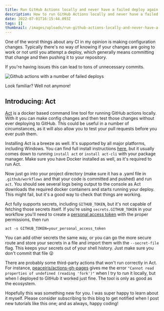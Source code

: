 ```yaml
---
title: Run GitHub Actions locally and never have a failed deploy again
description: How to run GitHub Actions locally and never have a failed deploy again
date: 2022-07-01T16:15:44.093Z
tags: []
thumbnail: /images/uploads/run-github-actions-locally-and-never-have-a-failed-deploy-again.webp
---
```


One of the worst things about any CI in my opinion is making configuration changes. Typically there's no way of knowing if your changes are going to work or not until you attempt a deploy, which generally means committing that change and then pushing it to your repository.

If you're having issues this can lead to tons of unnecessary commits.

![Github actions with a number of failed deploys](/image/uploads/failed-deploys.png)

Look familiar? Well not anymore!

## Introducing: Act

[Act](https://github.com/nektos/act) is a docker based command line tool for running GitHub actions locally. With it you can make config changes and then test those changes without ever deploying to GitHub. This could be useful in a number of circumstances, as it will also allow you to test your pull requests before you ever push them.

Installing Act is a breeze as well. It's supported by all major platforms, including Windows. You can find full install instructions [here](https://github.com/nektos/act#installation-through-package-managers), but it usually comes down to running `install act` or `install act-cli` with your package manager. Make sure you have Docker installed as well, as it's required to run Act.

Now just go into your project directory (make sure it has a .yaml file in `.github/workflows` and that your code is committed and pushed) and run `act`. You should see several logs being output to the console as Act downloads the required docker containers and starts running your deploy. This might fail, but it's a good way to check that things are working.

Act fully supports secrets, including `GITHUB_TOKEN`, but it's not capable of fetching those secrets itself. If you're using `secrets.GITHUB_TOKEN` in your workflow you'll need to create a [personal access token](https://docs.github.com/en/authentication/keeping-your-account-and-data-secure/creating-a-personal-access-token) with the proper permissions, then run

`act -s GITHUB_TOKEN=your_personal_access_token`

You can add other secrets the same way, or you can go the more secure route and store your secrets in a file and import them with the `--secret-file` flag. This keeps your secrets out of your shell history. Just make sure you don't commit that file 😜

There are probably some third-party actions that won't run correctly in Act. For instance, [peaceiris/actions-gh-pages](https://github.com/peaceiris/actions-gh-pages) gives me the error `"Cannot read properties of undefined (reading 'fork')"` when I try to run it locally, but when I deployed to GitHub it worked just fine. The tool is only as good as the ecosystem.

Hopefully this was something new for you. I was super happy to learn about it myself. Please consider subscribing to this blog to get notified when I post new tutorials like this one; and as always, happy coding!